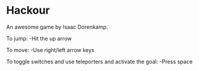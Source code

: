 # Hackour
An awesome game by Isaac Dorenkamp.


To jump:
  -Hit the up arrow

To move:
  -Use right/left arrow keys
  
To toggle switches and use teleporters and activate the goal:
  -Press space
